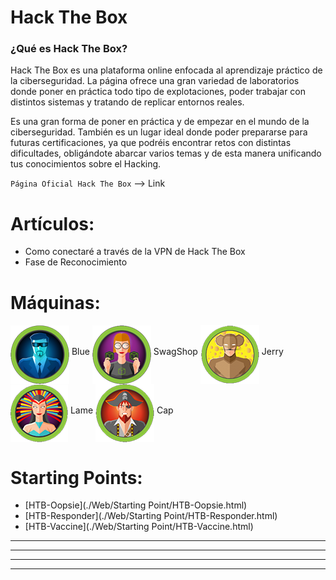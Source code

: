 # Hack The Box

### ¿Qué es Hack The Box?
Hack The Box es una plataforma online enfocada al aprendizaje práctico de la ciberseguridad. La página ofrece una gran
variedad de laboratorios donde poner en práctica todo tipo de explotaciones, poder trabajar con distintos sistemas
y tratando de replicar entornos reales.

Es una gran forma de poner en práctica y de empezar en el mundo de la ciberseguridad. También es un lugar ideal donde
poder prepararse para futuras certificaciones, ya que podréis encontrar retos con distintas dificultades, obligándote
abarcar varios temas y de esta manera unificando tus conocimientos sobre el Hacking.

`Página Oficial Hack The Box` --> <a href="https://www.hackthebox.com/" style="text-decoration:none">Link</a>
  
  
     
# Artículos:
* <a href="./Articulos/Como_conectarse_a_HTB.html" style="text-decoration:none">Como conectaré a través de la VPN de Hack The Box</a>  
* <a href="./Articulos/Fase_de_reconocimiento-HTB.html" style="text-decoration:none">Fase de Reconocimiento</a>

# Máquinas:

<a href="./Maquinas-HTB/HTB-Blue.html" style="text-decoration:none"><img src="../assets/images/BlueButton.png" align="middle"></a>  <a href="./Maquinas-HTB/HTB-Blue.html" style="text-decoration:none">Blue</a>  <a href="./Maquinas-HTB/HTB-SwagShop.html"><img src="../assets/images/SwagShopButton.png" align="middle"></a> <a href="./Maquinas-HTB/HTB-SwagShop.html" style="text-decoration:none">SwagShop</a>  <a href="./Maquinas-HTB/HTB-Jerry.html"><img src="../assets/images/JerryButton.png" align="middle"></a> <a href="./Maquinas-HTB/HTB-Jerry.html" style="text-decoration:none">Jerry</a>  <a href="./Maquinas-HTB/HTB-Lame.html"><img src="../assets/images/Lame.png" align="middle"></a> <a href="./Maquinas-HTB/HTB-Lame.html" style="text-decoration:none">Lame</a>  <a href="./Maquinas-HTB/HTB-Cap.html"><img src="../assets/images/Cap.png" align="middle"></a> <a href="./Maquinas-HTB/HTB-Cap.html" style="text-decoration:none">Cap</a> 


# Starting Points:

* [HTB-Oopsie](./Web/Starting Point/HTB-Oopsie.html)  
* [HTB-Responder](./Web/Starting Point/HTB-Responder.html)  
* [HTB-Vaccine](./Web/Starting Point/HTB-Vaccine.html)


---
---
  
    
<html lang="en">
<head>
  
</head>
<body>

<script src="https://utteranc.es/client.js"
    repo="F1r0x/gestion-comentarios"
    issue-term="pathname"
    theme="github-light"
    crossorigin="anonymous"
    async>
</script>
          
    
  </body>
</html>
  
  
---
---


 
 

  
